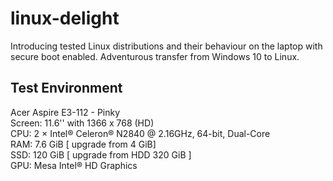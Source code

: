 # linux-delight
Introducing tested Linux distributions and their behaviour on the laptop with secure boot enabled. Adventurous transfer from Windows 10 to Linux.

## Test Environment

Acer Aspire E3-112 - Pinky  
Screen: 11.6'' with 1366 x 768 (HD)  
CPU: 2 × Intel® Celeron® N2840 @ 2.16GHz, 64-bit, Dual-Core  
RAM: 7.6 GiB [ upgrade from 4 GiB]  
SSD: 120 GiB [ upgrade from HDD 320 GiB ]  
GPU: Mesa Intel® HD Graphics  